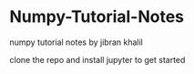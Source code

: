 # Numpy-Tutorial-Notes

numpy tutorial notes by jibran khalil

clone the repo and install jupyter to get started
